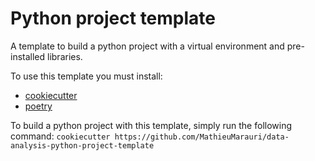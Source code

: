 # Python project template

A template to build a python project with a virtual environment and pre-installed libraries.

To use this template you must install:

* [cookiecutter](https://github.com/cookiecutter/cookiecutter)
* [poetry](https://python-poetry.org/docs/)

To build a python project with this template, simply run the following command:
`cookiecutter https://github.com/MathieuMarauri/data-analysis-python-project-template`
